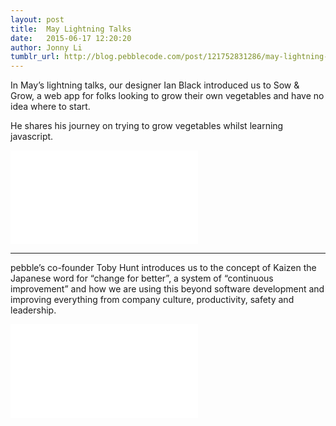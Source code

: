 ```yaml
---
layout: post
title:  May Lightning Talks
date:   2015-06-17 12:20:20
author: Jonny Li
tumblr_url: http://blog.pebblecode.com/post/121752831286/may-lightning-talk
---
```


<p>In May’s lightning talks, our designer Ian Black introduced us to Sow &amp; Grow, a web app for folks looking to grow their own vegetables and have no idea where to start.</p>

<p>He shares his journey on trying to grow vegetables whilst learning javascript.</p>

<div class="video">
  <iframe src="//www.youtube.com/embed/1lfU5EQIFMs?" wmode="transparent" frameborder="0" allowfullscreen></iframe>
</div>

<hr>

<p>pebble’s co-founder Toby Hunt introduces us to the concept of Kaizen the Japanese word for “change for better”, a system of “continuous improvement” and how we are using this beyond software development and improving everything from company culture, productivity, safety and leadership.</p>

<div class="video">
  <iframe src="//www.youtube.com/embed/UomELoDeh1Q?" wmode="transparent" frameborder="0" allowfullscreen></iframe>
</div>